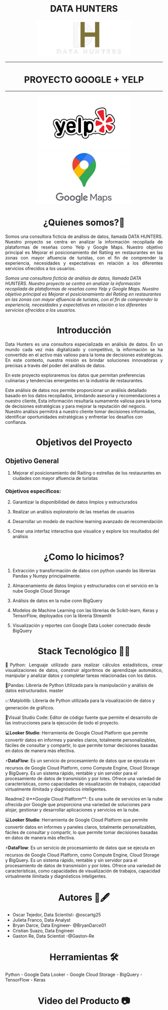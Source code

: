 <h1 align="center">DATA HUNTERS </h1>
  
<p align="center">
  <img src="src/Huntersb.png" alt="DataHunters" width="300">
</p>


<hr>
<h1 align="center">PROYECTO GOOGLE + YELP </h1>
<hr>

<p align="center">
  <img src="src/Yelp.png" alt="Yelp" width="300"> <img src="src/Maps.jpeg" alt="Maps" width="300">
</p>

<h1 align="center">¿Quienes somos?👥</h1>
<p align="justify"> 
Somos una consultora ficticia de análisis de datos, llamada DATA HUNTERS. Nuestro proyecto se centra en analizar la información recopilada de plataformas de reseñas como Yelp y Google Maps. Nuestro objetivo principal es Mejorar el posicionamiento del Ratiing en restaurantes en las zonas con mayor afluencia de turistas, con el fin de comprender la experiencia, necesidades y expectativas en relación a los diferentes servicios ofrecidos a los usuarios.

<i>Somos una consultora ficticia de análisis de datos, llamada DATA HUNTERS. Nuestro proyecto se centra en analizar la información recopilada de plataformas de reseñas como Yelp y Google Maps. Nuestro objetivo principal es Mejorar el posicionamiento del Ratiing en restaurantes en las zonas con mayor afluencia de turistas, con el fin de comprender la experiencia, necesidades y expectativas en relación a los diferentes servicios ofrecidos a los usuarios.</i>

<h1 align="center">Introducción</h1>

<p align="justify"> 
Data Hunters es una consultora especializada en análisis de datos. En un mundo cada vez más digitalizado y competitivo, la información se ha convertido en el activo más valioso para la toma de decisiones estratégicas. En este contexto, nuestra misión es brindar soluciones innovadoras y precisas a través del poder del análisis de datos.

En este proyecto exploraremos los datos que permitan preferencias culinarias y tendencias emergentes en la industria de restaurantes. 

Este análisis de datos nos permite proporcionar un análisis detallado basado en los datos recopilados, brindando asesoría y recomendaciones a nuestro cliente, Esta información resultaría sumamente valiosa para la toma de decisiones estratégicas y para mejorar la reputación del negocio. Nuestro análisis permitirá a nuestro cliente tomar decisiones informadas, identificar oportunidades estratégicas y enfrentar los desafíos con confianza.
</p>


<h1 align="center">Objetivos del Proyecto</h1>
<p align="justify">

## Objetivo General
  
1. Mejorar el posicionamiento del Raiting o estrellas de los restaurantes en ciudades con mayor afluencia de turistas

### Objetivos especificos:
2. Garantizar la disponibilidad de datos limpios y estructurados

3. Realizar un análisis exploratorio de las reseñas de usuarios

4. Desarrollar un modelo de machine learning avanzado de recomendación

5. Crear una interfaz interactiva que visualice y explore los resultados del análisis


<h1 align="center">¿Como lo hicimos?</h1>

1. Extracción y transformación de datos con python usando las librerias Pandas y Numpy principalmente.

2. Almacenamiento de datos limpios y estructurados con el servicio en la nube Google Cloud Storage

3. Análisis de datos en la nube conn BigQuery

4. Modelos de Machine Learning con las librerias de Scikit-learn, Keras y TensorFlow, deployados con la libreria Streamlit

5. Visualización y reportes con Google Data Looker conectado desde BigQuery


<h1 align="center">Stack Tecnológico 👨‍💻</h1>
<p align="justify"> 
🐍Python: Lenguaje utilizado para realizar cálculos estadísticos, crear visualizaciones de datos, construir algoritmos de aprendizaje automático, manipular y analizar datos y completar tareas relacionadas con los datos.

🐼Pandas: Librería de Python Utilizada para la manipulación y análisis de datos estructurados.
master

📈Matplotlib: Librería de Python utilizada para la visualización de datos y generación de gráficos.  

📘Visual Studio Code: Editor de código fuente que permite el desarrollo de las instrucciones para la ejecución de todo el proyecto.

💻**Looker Studio**: Herramienta de Google Cloud Platform que permite convertir datos en informes y paneles claros, totalmente personalizables, fáciles de consultar y compartir, lo que permite tomar decisiones basadas en datos de manera más efectiva.

  ⚡**DataFlow**: Es un servicio de procesamiento de datos que se ejecuta en recursos de Google Cloud Platform, como Compute Engine, Cloud Storage y BigQuery. Es un sistema rápido, rentable y sin servidor para el procesamiento de datos de transmisión y por lotes. Ofrece una variedad de características, como capacidades de visualización de trabajos, capacidad virtualmente ilimitada y diagnósticos inteligentes.
  </p>
  </p>
Readme2
  🌐**Google Cloud Platform**: Es una suite de servicios en la nube ofrecida por Google que proporciona una variedad de soluciones para alojar, gestionar y desarrollar aplicaciones y servicios en la nube.
  
  💻**Looker Studio**: Herramienta de Google Cloud Platform que permite convertir datos en informes y paneles claros, totalmente personalizables, fáciles de consultar y compartir, lo que permite tomar decisiones basadas en datos de manera más efectiva.
  
  ⚡**DataFlow**: Es un servicio de procesamiento de datos que se ejecuta en recursos de Google Cloud Platform, como Compute Engine, Cloud Storage y BigQuery. Es un sistema rápido, rentable y sin servidor para el procesamiento de datos de transmisión y por lotes. Ofrece una variedad de características, como capacidades de visualización de trabajos, capacidad virtualmente ilimitada y diagnósticos inteligentes.
  </p>


  <h1 align="center">Autores 👥🖋</h1>

  <p align="justify"> 

  - Oscar Tejedor, Data Scientist- @oscartg25
  - Julieta Franco, Data Analyst
  - Bryan Darce, Data Engineer- @BryanDarce01
  - Cristian Suazo, Data Engineer
  - Gaston Re, Data Scientist -@Gaston-Re


  <h1 align="center">Herramientas 🛠</h1>
  Python - Google Data Looker - Google Cloud Storage - BigQuery - TensorFlow - Keras

<h1 align="center">Video del Producto 📷</h1>